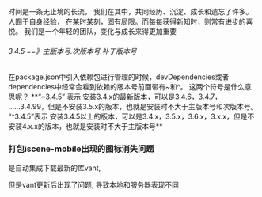 时间是一条无止境的长流， 我们在其中，共同经历、沉淀、成长和遗忘了许多。人囿于自身经验， 在某时某刻，固有局限。而每每获得新知时，则常有进步的喜悦。 我们是一个年轻的团队，变化与成长来得更加重要



###### 3.4.5 ==》主版本号.次版本号.补丁版本号

在package.json中引入依赖包进行管理的时候，devDependencies或者dependencies中经常会看到依赖的版本号前面带有~和^。
 这两个符号是什么意思呢？
 **“~3.4.5” 表示 安装3.4.x的最新版本，可以是3.4.6，3.4.7， ......3.4.99，但是不安装3.5.x的版本，也就是安装时不大于主版本号和次版本号。
 “^3.4.5”表示 安装3.4.5以上的版本，可以是3.4.x，3.5.x，3.6.x，3.x.x，但是不安装4.x.x的版本，也就是安装时不大于主版本号**



### 打包iscene-mobile出现的图标消失问题

是自动集成下载最新的库vant, 

但是vant更新后出现了问题, 导致本地和服务器表现不同